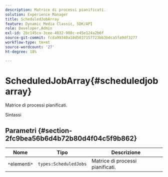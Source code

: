 ```yaml
---
description: Matrice di processi pianificati.
solution: Experience Manager
title: ScheduledJobArray
feature: Dynamic Media Classic, SDK/API
role: Developer,Admin
exl-id: 2bc145ca-3cee-4832-908c-e45e124a2b6f
source-git-commit: fcda99340a18d5037157723bb3bdca5fa9df3277
workflow-type: tm+mt
source-wordcount: '27'
ht-degree: 18%

---
```


# ScheduledJobArray{#scheduledjobarray}

Matrice di processi pianificati.

Sintassi

## Parametri {#section-2fc9bea56b6d4b72b80d4f04c5f9b862}

| Nome | Tipo | Descrizione |
|---|---|---|
| `*`elementi`*` | `types:ScheduledJobs` | Matrice di processi pianificati. |
